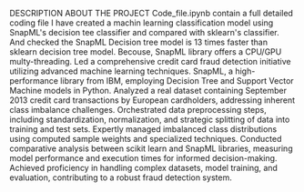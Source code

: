 DESCRIPTION ABOUT THE PROJECT
Code_file.ipynb contain a full detailed coding file
I have created a machin learning classification model using SnapML's decision tee classifier and compared with sklearn's classifier. And checked the SnapML Decision tree model is 13 times faster than sklearn decision tree model. Becouse, SnapML library offers a CPU/GPU multy-threading. 
Led a comprehensive credit card fraud detection initiative utilizing advanced machine learning techniques. 
SnapML, a high-performance library from IBM, employing Decision Tree and Support Vector Machine models in Python. 
Analyzed a real dataset containing September 2013 credit card transactions by European cardholders, addressing inherent class imbalance challenges. 
Orchestrated data preprocessing steps, including standardization, normalization, and strategic splitting of data into training and test sets. 
Expertly managed imbalanced class distributions using computed sample weights and specialized techniques. 
Conducted comparative analysis between scikit learn and SnapML libraries, measuring model performance and execution times for informed decision-making. 
Achieved proficiency in handling complex datasets, model training, and evaluation, contributing to a robust fraud detection system.
